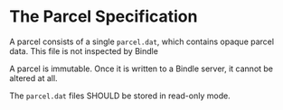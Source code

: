 # The Parcel Specification

A parcel consists of a single `parcel.dat`, which contains opaque parcel data. This file is not inspected by Bindle

A parcel is immutable. Once it is written to a Bindle server, it cannot be altered at all.

The `parcel.dat` files SHOULD be stored in read-only mode.
